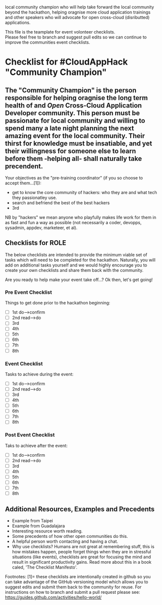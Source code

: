 
local community champion who will help take forward the local community beyond the hackathon, helping oragnise more cloud application trainings and other speakers who will advocate for open cross-cloud (disributted) applications.


This file is the teamplate for event volonteer checklists.  
Please feel free to branch and suggest pull edits so we can continue to improve the communities event checklists.

# Checklist for #CloudAppHack "Community Champion"

## The "Community Champion" is the person responsible for helping oragnise the long term health of and *Open* Cross-Cloud Application Developer community.  This person must be passionate for local community and willing to spend many a late night planning the next amazing event for the local community.  Their thirst for knowledge must be insatiable, and yet their willingness for someone else to learn before them -helping all- shall naturally take precendent.

Your objectives as the "pre-training coordinator" (if you so choose to accept them...[1]):
 * get to know the core community of hackers: who they are and what tech they passionatley use.
 * search and befriend the best of the best hackers
 * 3rd

NB by "hackers" we mean anyone who playfully makes life work for them in as fast and fun a way as possible (not necessarily a coder, devopps, sysadmin, appdev, marketeer, et al).

## Checklists for ROLE
The below checklists are intended to provide the minimum viable set of tasks which will need to be completed for the hackathon.  Naturally, you will add on additional tasks yourself and we would highly encourage you to create your own checklists and share them back with the community.

Are you ready to help make your event take off...?
Ok then, let's get going!

### Pre Event Checklist

Things to get done prior to the hackathon beginning:
- [ ] 1st do-->confirm
- [ ] 2nd read-->do
- [ ] 3rd
- [ ] 4th
- [ ] 5th
- [ ] 6th
- [ ] 7th
- [ ] 8th

### Event Checklist

Tasks to achieve during the event:
- [ ] 1st do-->confirm
- [ ] 2nd read-->do
- [ ] 3rd
- [ ] 4th
- [ ] 5th
- [ ] 6th
- [ ] 7th
- [ ] 8th

### Post Event Checklist

Taks to achieve after the event:
- [ ] 1st do-->confirm
- [ ] 2nd read-->do
- [ ] 3rd
- [ ] 4th
- [ ] 5th
- [ ] 6th
- [ ] 7th
- [ ] 8th

## Additional Resources, Examples and Precedents

 * Example from Taipei
 * Example from Guadalajara
 * Interesting resource worth reading.
 * Some precedents of how other open communities do this.
 * A helpful person worth contacting and having a chat.
 * Why use checklists?  Humans are not great at remembering stuff, this is how mistakes happen, people forget things when they are in stressful situations (like events), checklists are great for focusing the mind and result in significant productivity gains.  Read more about this in a book caled, 'The Checklist Manifesto'.

Footnotes:
[1]= these checklists are intentionally created in github so you can take advantage of the GitHub versioning model which allows you to suggest edits and submit them back to the community for reuse.  For instructions on how to branch and submit a pull request please see: https://guides.github.com/activities/hello-world/
